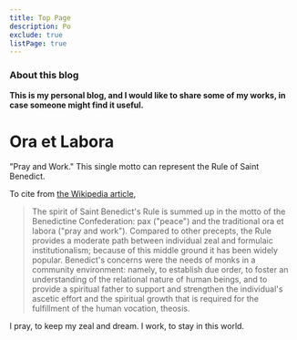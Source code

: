 ```yaml
---
title: Top Page
description: Po
exclude: true
listPage: true
---
```



### About this blog
**This is my personal blog, and I would like to share some of my works, in case someone might find it useful.**

# Ora et Labora
"Pray and Work." This single motto can represent the Rule of Saint Benedict.

To cite from [the Wikipedia article](https://en.wikipedia.org/wiki/Rule_of_Saint_Benedict),

> The spirit of Saint Benedict's Rule is summed up in the motto of the Benedictine Confederation: pax ("peace") and the traditional ora et labora ("pray and work"). Compared to other precepts, the Rule provides a moderate path between individual zeal and formulaic institutionalism; because of this middle ground it has been widely popular. Benedict's concerns were the needs of monks in a community environment: namely, to establish due order, to foster an understanding of the relational nature of human beings, and to provide a spiritual father to support and strengthen the individual's ascetic effort and the spiritual growth that is required for the fulfillment of the human vocation, theosis.

I pray, to keep my zeal and dream.
I work, to stay in this world.
